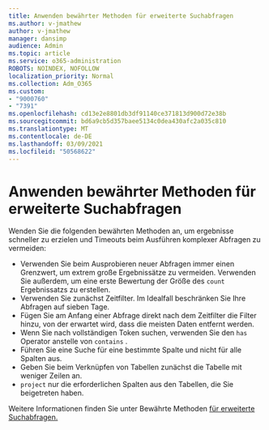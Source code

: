 ```yaml
---
title: Anwenden bewährter Methoden für erweiterte Suchabfragen
ms.author: v-jmathew
author: v-jmathew
manager: dansimp
audience: Admin
ms.topic: article
ms.service: o365-administration
ROBOTS: NOINDEX, NOFOLLOW
localization_priority: Normal
ms.collection: Adm_O365
ms.custom:
- "9000760"
- "7391"
ms.openlocfilehash: cd13e2e8801db3df91140ce371813d900d72e38b
ms.sourcegitcommit: bd6a9cb5d357baee5134c0dea430afc2a035c810
ms.translationtype: MT
ms.contentlocale: de-DE
ms.lasthandoff: 03/09/2021
ms.locfileid: "50568622"
---
```

# <a name="apply-best-practices-for-advanced-hunting-queries"></a>Anwenden bewährter Methoden für erweiterte Suchabfragen

Wenden Sie die folgenden bewährten Methoden an, um ergebnisse schneller zu erzielen und Timeouts beim Ausführen komplexer Abfragen zu vermeiden:

- Verwenden Sie beim Ausprobieren neuer Abfragen immer einen Grenzwert, um extrem große Ergebnissätze zu vermeiden. Verwenden Sie außerdem, um eine erste Bewertung der Größe des `count` Ergebnissatzs zu erstellen.
- Verwenden Sie zunächst Zeitfilter. Im Idealfall beschränken Sie Ihre Abfragen auf sieben Tage.
- Fügen Sie am Anfang einer Abfrage direkt nach dem Zeitfilter die Filter hinzu, von der erwartet wird, dass die meisten Daten entfernt werden.
- Wenn Sie nach vollständigen Token suchen, verwenden Sie den `has` Operator anstelle von `contains` .
- Führen Sie eine Suche für eine bestimmte Spalte und nicht für alle Spalten aus.
- Geben Sie beim Verknüpfen von Tabellen zunächst die Tabelle mit weniger Zeilen an.
- `project` nur die erforderlichen Spalten aus den Tabellen, die Sie beigetreten haben.

Weitere Informationen finden Sie unter Bewährte Methoden [für erweiterte Suchabfragen.](https://go.microsoft.com/fwlink/?linkid=2144812)
